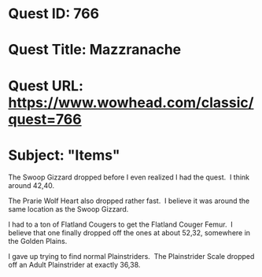 # Quest ID: 766
# Quest Title: Mazzranache
# Quest URL: https://www.wowhead.com/classic/quest=766
# Subject: "Items"
The Swoop Gizzard dropped before I even realized I had the quest.  I think around 42,40.

The Prarie Wolf Heart also dropped rather fast.  I believe it was around the same location as the Swoop Gizzard. 

I had to a ton of Flatland Cougers to get the Flatland Couger Femur.  I believe that one finally dropped off the ones at about 52,32, somewhere in the Golden Plains. 

I gave up trying to find normal Plainstriders.  The Plainstrider Scale dropped off an Adult Plainstrider at exactly 36,38.